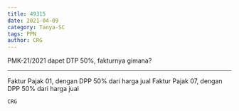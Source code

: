 ```yaml
---
title: 49315
date: 2021-04-09
category: Tanya-SC
tags: PPN
author: CRG
---
```


PMK-21/2021 dapet DTP 50%, fakturnya gimana?

---

Faktur Pajak 01, dengan DPP 50% dari harga jual Faktur Pajak 07, dengan DPP 50% dari harga jual

`CRG`
